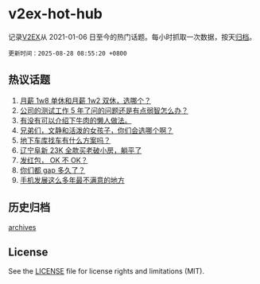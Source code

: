 # v2ex-hot-hub

 记录[V2EX](https://www.v2ex.com/)从 2021-01-06 日至今的热门话题。每小时抓取一次数据，按天[归档](archives)。

`更新时间：2025-08-28 08:55:20 +0800`

## 热议话题

1. [月薪 1w8 单休和月薪 1w2 双休，选哪个？](https://www.v2ex.com/t/1155168)
1. [公司的测试工作 5 年了问的问题还是有点弱智怎么办？](https://www.v2ex.com/t/1155212)
1. [有没有可以介绍下牛肉的懒人做法。](https://www.v2ex.com/t/1155236)
1. [兄弟们，文静和活泼的女孩子，你们会选哪个啊？](https://www.v2ex.com/t/1155296)
1. [地下车库找车有什么方案吗？](https://www.v2ex.com/t/1155208)
1. [辽宁阜新 23K 全款买老破小房，躺平了](https://www.v2ex.com/t/1155230)
1. [发红包， OK 不 OK？](https://www.v2ex.com/t/1155299)
1. [你们都 gap 多久了？](https://www.v2ex.com/t/1155258)
1. [手机发展这么多年最不满意的地方](https://www.v2ex.com/t/1155209)

## 历史归档

[archives](archives)

## License

See the [LICENSE](LICENSE) file for license rights and limitations (MIT).
